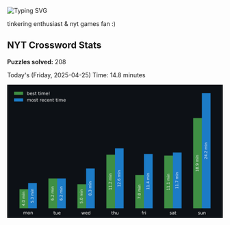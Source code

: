 ![Typing SVG](https://readme-typing-svg.demolab.com?font=Fira+Code&size=16&pause=700&color=FFFFFF&width=435&lines=hi+i'm+aimee!;nice+to+see+you+here!)

tinkering enthusiast & nyt games fan :)
<!-- START NYT-STATS -->
## NYT Crossword Stats
**Puzzles solved:** 208

Today's (Friday, 2025-04-25) Time: 14.8 minutes


![Solve Times](./nyt_stats_graph.png)
<!-- END NYT-STATS -->
